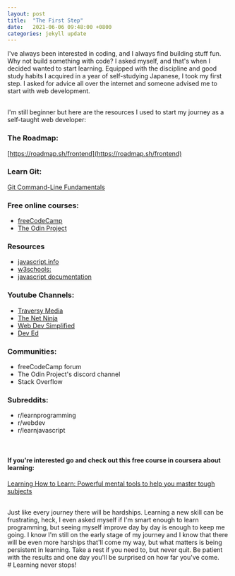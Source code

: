 ```yaml
---
layout: post
title:  "The First Step"
date:   2021-06-06 09:48:00 +0800
categories: jekyll update
---
```


I've always been interested in coding, and I always find building stuff fun. Why not build something with code? I asked myself, and that's when I decided wanted to start learning. Equipped with the discipline and good study habits I acquired in a year of self-studying Japanese, I took my first step. I asked for advice all over the internet and someone advised me to start with web development.
<br/>
<br/>

I'm still beginner but here are the resources I used to start my journey as a self-taught web developer:

### The Roadmap: 
[https://roadmap.sh/frontend](https://roadmap.sh/frontend)

### Learn Git:
[Git Command-Line Fundamentals](https://www.youtube.com/watch?v=HVsySz-h9r4)

### Free online courses:
- [freeCodeCamp](https://www.freecodecamp.org/learn)
- [The Odin Project](https://www.theodinproject.com/)

### Resources
- [javascript.info](https://www.google.com/search?channel=fs&client=ubuntu&q=javascript+info)
- [w3schools:](https://www.w3schools.com/)
- [javascript documentation](https://developer.mozilla.org/en-US/docs/Web/JavaScript)

### Youtube Channels: 
- [Traversy Media](https://www.youtube.com/channel/UC29ju8bIPH5as8OGnQzwJyA)
- [The Net Ninja](https://www.youtube.com/channel/UCW5YeuERMmlnqo4oq8vwUpg)
- [Web Dev Simplified](https://www.youtube.com/channel/UCFbNIlppjAuEX4znoulh0Cw)
- [Dev Ed](https://www.youtube.com/channel/UClb90NQQcskPUGDIXsQEz5Q)

### Communities:
- freeCodeCamp forum
- The Odin Project's discord channel
- Stack Overflow

### Subreddits:
- r/learnprogramming
- r/webdev
- r/learnjavascript

<br/>

#### If you're interested go and check out this free course in coursera about learning:
[Learning How to Learn: Powerful mental tools to help you master tough subjects](https://www.coursera.org/learn/learning-how-to-learn)

<br/>
Just like every journey there will be hardships. Learning a new skill can be frustrating, heck, I even asked myself if I'm smart enough to learn programming, but seeing myself improve day by day is enough to keep me going. I know I'm still on the early stage of my journey and I know that there will be even more harships that'll come my way, but what matters is being persistent in learning. Take a rest if you need to, but never quit. Be patient with the results and one day you'll be surprised on how far you've come.

<br/>
# Learning never stops!
